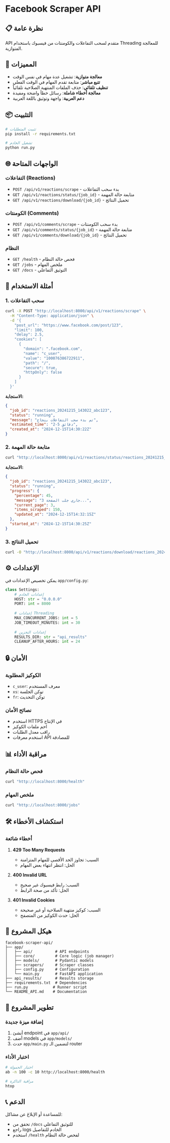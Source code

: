 # Facebook Scraper API

## 📋 نظرة عامة

API متقدم لسحب التفاعلات والكومنتات من فيسبوك باستخدام Threading للمعالجة المتوازية.

## 🚀 المميزات

- **معالجة متوازية**: تشغيل عدة مهام في نفس الوقت
- **تتبع مباشر**: متابعة تقدم المهام في الوقت الفعلي
- **تنظيف تلقائي**: حذف الملفات المنتهية الصلاحية تلقائياً
- **معالجة أخطاء شاملة**: رسائل خطأ واضحة ومفيدة
- **دعم العربية**: واجهة وتوثيق باللغة العربية

## 📦 التثبيت

```bash
# تثبيت المتطلبات
pip install -r requirements.txt

# تشغيل الخادم
python run.py
```

## 🌐 الواجهات المتاحة

### التفاعلات (Reactions)
- `POST /api/v1/reactions/scrape` - بدء سحب التفاعلات
- `GET /api/v1/reactions/status/{job_id}` - متابعة حالة المهمة
- `GET /api/v1/reactions/download/{job_id}` - تحميل النتائج

### الكومنتات (Comments)
- `POST /api/v1/comments/scrape` - بدء سحب الكومنتات
- `GET /api/v1/comments/status/{job_id}` - متابعة حالة المهمة
- `GET /api/v1/comments/download/{job_id}` - تحميل النتائج

### النظام
- `GET /health` - فحص حالة النظام
- `GET /jobs` - ملخص المهام
- `GET /docs` - التوثيق التفاعلي

## 📝 أمثلة الاستخدام

### 1. سحب التفاعلات

```bash
curl -X POST "http://localhost:8000/api/v1/reactions/scrape" \
  -H "Content-Type: application/json" \
  -d '{
    "post_url": "https://www.facebook.com/post/123",
    "limit": 100,
    "delay": 2.5,
    "cookies": [
      {
        "domain": ".facebook.com",
        "name": "c_user",
        "value": "100076386722911",
        "path": "/",
        "secure": true,
        "httpOnly": false
      }
    ]
  }'
```

**الاستجابة:**
```json
{
  "job_id": "reactions_20241215_143022_abc123",
  "status": "running",
  "message": "تم بدء سحب التفاعلات بنجاح",
  "estimated_time": "2-5 دقائق",
  "created_at": "2024-12-15T14:30:22Z"
}
```

### 2. متابعة حالة المهمة

```bash
curl "http://localhost:8000/api/v1/reactions/status/reactions_20241215_143022_abc123"
```

**الاستجابة:**
```json
{
  "job_id": "reactions_20241215_143022_abc123",
  "status": "running",
  "progress": {
    "percentage": 45,
    "message": "جاري جلب الصفحة 3...",
    "current_page": 3,
    "items_scraped": 150,
    "updated_at": "2024-12-15T14:32:15Z"
  },
  "started_at": "2024-12-15T14:30:25Z"
}
```

### 3. تحميل النتائج

```bash
curl -O "http://localhost:8000/api/v1/reactions/download/reactions_20241215_143022_abc123"
```

## ⚙️ الإعدادات

يمكن تخصيص الإعدادات في `app/config.py`:

```python
class Settings:
    # إعدادات الخادم
    HOST: str = "0.0.0.0"
    PORT: int = 8000
    
    # إعدادات Threading
    MAX_CONCURRENT_JOBS: int = 5
    JOB_TIMEOUT_MINUTES: int = 30
    
    # إعدادات التخزين
    RESULTS_DIR: str = "api_results"
    CLEANUP_AFTER_HOURS: int = 24
```

## 🔒 الأمان

### الكوكيز المطلوبة
- `c_user`: معرف المستخدم
- `xs`: توكن الجلسة
- `fr`: توكن التحديث

### نصائح الأمان
- استخدم HTTPS في الإنتاج
- احم ملفات الكوكيز
- راقب معدل الطلبات
- استخدم معرفات API للمصادقة

## 📊 مراقبة الأداء

### فحص حالة النظام
```bash
curl "http://localhost:8000/health"
```

### ملخص المهام
```bash
curl "http://localhost:8000/jobs"
```

## 🛠️ استكشاف الأخطاء

### أخطاء شائعة

1. **429 Too Many Requests**
   - السبب: تجاوز الحد الأقصى للمهام المتزامنة
   - الحل: انتظر انتهاء بعض المهام

2. **400 Invalid URL**
   - السبب: رابط فيسبوك غير صحيح
   - الحل: تأكد من صحة الرابط

3. **401 Invalid Cookies**
   - السبب: كوكيز منتهية الصلاحية أو غير صحيحة
   - الحل: حدث الكوكيز من المتصفح

## 📁 هيكل المشروع

```
facebook-scraper-api/
├── app/
│   ├── api/          # API endpoints
│   ├── core/         # Core logic (job manager)
│   ├── models/       # Pydantic models
│   ├── scrapers/     # Scraper classes
│   ├── config.py     # Configuration
│   └── main.py       # FastAPI application
├── api_results/      # Results storage
├── requirements.txt  # Dependencies
├── run.py           # Runner script
└── README_API.md    # Documentation
```

## 🔄 تطوير المشروع

### إضافة ميزة جديدة
1. أنشئ endpoint في `app/api/`
2. أضف models في `app/models/`
3. حدث `app/main.py` لتضمين الـ router

### اختبار الأداء
```bash
# اختبار الحمولة
ab -n 100 -c 10 http://localhost:8000/health

# مراقبة الذاكرة
htop
```

## 📞 الدعم

للمساعدة أو الإبلاغ عن مشاكل:
- تحقق من `/docs` للتوثيق التفاعلي
- راجع logs الخادم للتفاصيل
- استخدم `/health` لفحص حالة النظام

